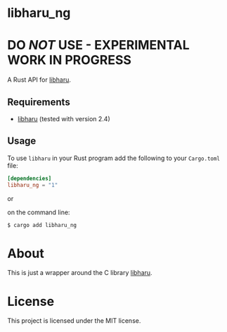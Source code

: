 # libharu_ng

# DO _NOT_ USE - EXPERIMENTAL WORK IN PROGRESS

A Rust API for [libharu](http://libaru.org/).

## Requirements

- [libharu](http://libharu.org/) (tested with version 2.4)

## Usage

To use `libharu` in your Rust program add the following to your `Cargo.toml` file:

```toml
[dependencies]
libharu_ng = "1"
```

or

on the command line:

```bash
$ cargo add libharu_ng
```

# About

This is just a wrapper around the C library [libharu](http://libharu.org/).

# License

This project is licensed under the MIT license.
